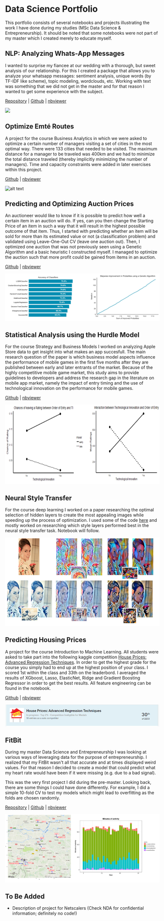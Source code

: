 # Data Science Portfolio 

This portfolio consists of several notebooks and projects illustrating the work I have done during my studies (MSc Data Science & Entrepreneurship). It should be noted that some notebooks were not part of my master which I created merely to educate myself. 

## NLP: Analyzing Whats-App Messages
I wanted to surprise my fiancee at our wedding with a thorough, but sweet analysis of our relationship. For this I created a package that allows you to analyze your whatsapp messages: sentiment analysis, unique words (by TF-IDF like scheme), topic modeling, wordclouds, etc. Working with text was something that we did not get in the master and for that reason I wanted to get some experience with the subject. 

[Repository](https://github.com/MaartenGr/soan) | [Github](https://github.com/MaartenGr/soan/blob/master/soan.ipynb) | [nbviewer](http://nbviewer.jupyter.org/github/MaartenGr/soan/blob/master/soan.ipynb)

<img src="https://github.com/MaartenGr/soan/blob/master/reddit.png"/>

## Optimize Emté Routes

A project for the course Business Analytics in which we were asked to optimize a certain number of managers visiting a set of cities in the most optimal way. There were 133 cities that needed to be visited. The maximum distance for a manager to be traveled was 400km and we had to minimize the total distance traveled (thereby implicitly minimizing the number of managers). Time and capacity constraints were added in later exercises within this project. 

[Github](https://github.com/MaartenGr/Projects/blob/master/Notebooks/RouteOptimization.ipynb) | [nbviewer](http://nbviewer.jupyter.org/github/MaartenGr/Projects/blob/master/Notebooks/RouteOptimization.ipynb)

![alt text](https://media.giphy.com/media/FDHO8sbi4hl8qsABDv/giphy.gif)

## Predicting and Optimizing Auction Prices

An auctioneer would like to know if it is possible to predict how well a certain item in an auction will do. If yes, can you then change the Starting Price of an item in such a way that it will result in the highest possible outcome of that item. Thus, I started with predicting whether an item will be sold for more than its estimated value or not (a classification problem) and validated using Leave-One-Out CV (leave one auction out). Then, I optimized one auction that was not previously seen using a Genetic Algorithm and a basic heuristic I constructed myself. I managed to optimize the auction such that more profit could be gained from items in an auction. 

[Github](https://github.com/MaartenGr/Projects/blob/master/Notebooks/AuctionAnalysis.ipynb) | [nbviewer](http://nbviewer.jupyter.org/github/MaartenGr/Projects/blob/master/Notebooks/AuctionAnalysis.ipynb)

<img src="https://github.com/MaartenGr/Projects/blob/master/Images/auction_result.png">

## Statistical Analysis using the Hurdle Model

For the course Strategy and Business Models I worked on analyzing Apple Store data to get insight into what makes an app succesfull. The main research question of the paper is which business model aspects influence the performance of mobile games in the first five months after they are published between early and later entrants of the market. Because of the highly competitive mobile game market, this study aims to provide guidelines to developers and address the research gap in the literature on mobile app market, namely the impact of entry timing and the use of technological innovation on the performance for mobile games. 

[Github](https://github.com/MaartenGr/Projects/blob/master/Notebooks/AppStoreAnalysis.ipynb) | [nbviewer](http://nbviewer.jupyter.org/github/MaartenGr/Projects/blob/master/Notebooks/AppStoreAnalysis.ipynb)

<img src="https://github.com/MaartenGr/Projects/blob/master/Images/appstore.png" width="700" height="260"/>

## Neural Style Transfer

For the course deep learning I worked on a paper researching the optimal selection of hidden layers to create the most appealing images while speeding up the process of optimization. I used some of the code [here](https://harishnarayanan.org/writing/artistic-style-transfer/) and mostly worked on researching which style layers performed best in the neural style transfer task. Notebook will follow. 

<img src="https://github.com/MaartenGr/Projects/blob/master/Images/neural_style_transfer.png" width="594" height="290"/>

## Predicting Housing Prices 

A project for the course Introduction to Machine Learning. All students were asked to take part into the following kaggle competition [House Prices: Advanced Regression Techniques](https://www.kaggle.com/c/house-prices-advanced-regression-techniques/). In order to get the highest grade for the course you simply had to end up at the highest position of your class. I scored 1st within the class and 33th on the leaderbord. I averaged the results of XGboost, Lasso, ElasticNet, Ridge and Gradient Boosting Regressor in order to get the best results. All feature engineering can be found in the notebook.

[Github](https://github.com/MaartenGr/Projects/blob/master/Notebooks/HousingPrices.ipynb) | [nbviewer](http://nbviewer.jupyter.org/github/MaartenGr/Projects/blob/master/Notebooks/HousingPrices.ipynb)

![alt text](https://github.com/MaartenGr/Projects/blob/master/Images/kaggle.png)

## FitBit

During my master Data Science and Entrepreneurship I was looking at various ways of leveraging data for the purpose of entrepreneurship. I realized that my FitBit wasn't all that accurate and at times displayed weird values. For that reason I decided to create a model that could predict what my heart rate would have been if it were missing (e.g. due to a bad signal). 

This was the very first project I did during the pre-master. Looking back, there are some things I could have done differently. For example, I did a simple 10-fold CV to test my models which might lead to overfitting as the folds are chosen randomly.

[Repository](https://github.com/MaartenGr/fitbit/) | [Github](https://github.com/MaartenGr/fitbit/blob/master/3.%20The%20Final%20Product.ipynb) | [nbviewer](http://nbviewer.jupyter.org/github/MaartenGr/fitbit/blob/master/3.%20The%20Final%20Product.ipynb)

<img src="https://github.com/MaartenGr/fitbit/blob/master/fitbit.png"/>


## To Be Added
* Description of project for Netscalers (Check NDA for confidential information; definitely no code!)
